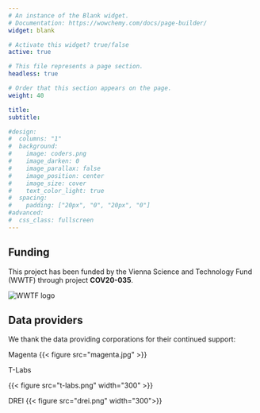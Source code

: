 ```yaml
---
# An instance of the Blank widget.
# Documentation: https://wowchemy.com/docs/page-builder/
widget: blank

# Activate this widget? true/false
active: true

# This file represents a page section.
headless: true

# Order that this section appears on the page.
weight: 40

title:  
subtitle:

#design:
#  columns: "1"
#  background:
#    image: coders.png
#    image_darken: 0
#    image_parallax: false
#    image_position: center
#    image_size: cover
#    text_color_light: true
#  spacing:
#    padding: ["20px", "0", "20px", "0"]
#advanced:
#  css_class: fullscreen
---
```


## Funding

This project has been funded by the Vienna Science and Technology Fund (WWTF) through project **COV20-035**.

![WWTF logo](https://upload.wikimedia.org/wikipedia/commons/2/25/WWTF_Logo.jpg)


## Data providers

We thank the data providing corporations for their continued support:

Magenta
{{< figure src="magenta.jpg" >}}

T-Labs

{{< figure src="t-labs.png" width="300" >}}

DREI
{{< figure src="drei.png" width="300">}}